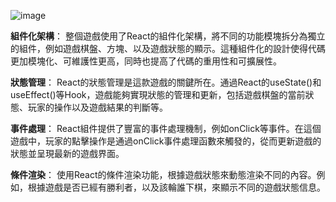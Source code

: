 
![image](https://github.com/Evan1349/tic-tac-toe/assets/94741456/ffc4523a-6957-4783-a331-5f092bba71da)

**組件化架構**： 
整個遊戲使用了React的組件化架構，將不同的功能模塊拆分為獨立的組件，例如遊戲棋盤、方塊、以及遊戲狀態的顯示。這種組件化的設計使得代碼更加模塊化、可維護性更高，同時也提高了代碼的重用性和可擴展性。


**狀態管理**： 
React的狀態管理是這款遊戲的關鍵所在。通過React的useState()和useEffect()等Hook，遊戲能夠實現狀態的管理和更新，包括遊戲棋盤的當前狀態、玩家的操作以及遊戲結果的判斷等。


**事件處理**： 
React組件提供了豐富的事件處理機制，例如onClick等事件。在這個遊戲中，玩家的點擊操作是通過onClick事件處理函數來觸發的，從而更新遊戲的狀態並呈現最新的遊戲界面。


**條件渲染**： 
使用React的條件渲染功能，根據遊戲狀態來動態渲染不同的內容。例如，根據遊戲是否已經有勝利者，以及該輪誰下棋，來顯示不同的遊戲狀態信息。







